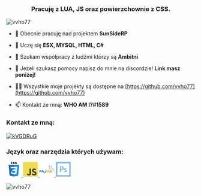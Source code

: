 <h3 align="center">Pracuję z LUA, JS oraz powierzchownie z CSS.</h3>

<p align="left"> <img src="https://komarev.com/ghpvc/?username=vvho77&label=Profile%20views&color=0e75b6&style=flat" alt="vvho77" /> </p>

- 🔭 Obecnie pracuję nad projektem **SunSideRP**

- 🌱 Uczę się **ESX, MYSQL, HTML, C#**

- 👯 Szukam współpracy z ludźmi którzy są **Ambitni**

- 🤝 Jeżeli szukasz pomocy napisz do mnie na discordzie! **Link masz poniżej!**

- 👨‍💻 Wszystkie moje projekty są dostępne na [https://github.com/vvho77](https://github.com/vvho77)

- 📫 Kontakt ze mną: **WHO AM I?#1589**

<h3 align="left">Kontakt ze mną:</h3>
<p align="left">
<a href="https://discord.gg/kVGDRuG" target="blank"><img align="center" src="https://raw.githubusercontent.com/rahuldkjain/github-profile-readme-generator/master/src/images/icons/Social/discord.svg" alt="kVGDRuG" height="30" width="40" /></a>
</p>

<h3 align="left">Język oraz narzędzia których używam:</h3>
<p align="left"> <a href="https://www.w3schools.com/css/" target="_blank" rel="noreferrer"> <img src="https://raw.githubusercontent.com/devicons/devicon/master/icons/css3/css3-original-wordmark.svg" alt="css3" width="40" height="40"/> </a> <a href="https://developer.mozilla.org/en-US/docs/Web/JavaScript" target="_blank" rel="noreferrer"> <img src="https://raw.githubusercontent.com/devicons/devicon/master/icons/javascript/javascript-original.svg" alt="javascript" width="40" height="40"/> </a> <a href="https://www.mysql.com/" target="_blank" rel="noreferrer"> <img src="https://raw.githubusercontent.com/devicons/devicon/master/icons/mysql/mysql-original-wordmark.svg" alt="mysql" width="40" height="40"/> </a> <a href="https://www.photoshop.com/en" target="_blank" rel="noreferrer"> <img src="https://raw.githubusercontent.com/devicons/devicon/master/icons/photoshop/photoshop-line.svg" alt="photoshop" width="40" height="40"/> </a> </p>

<p><img align="center" src="https://github-readme-stats.vercel.app/api/top-langs?username=vvho77&show_icons=true&locale=en&layout=compact" alt="vvho77" /></p>
